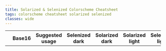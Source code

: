 ```yaml
---
title: Solarized & Selenized Colorscheme Cheatsheet
tags: colorscheme cheatsheet solarized selenized
classes: wide
---
```


<table>
  <tr>
    <th rowspan="2"></th>
    <th rowspan="2">Base16</th>
    <th rowspan="2">Suggested usage</th>
    <th colspan="3">Selenized dark</th> <!-- TODO: inject objects from _data -->
    <th colspan="3">Solarized dark</th>
    <th colspan="3">Solarized light</th>
    <th colspan="3">Selenized light</th>
  </tr>
</table>
